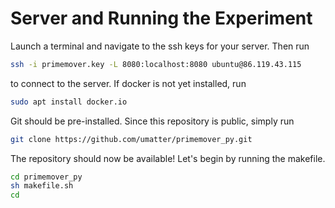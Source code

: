 # Server and Running the Experiment
Launch a terminal and navigate to the ssh keys for your server. Then run
```bash
ssh -i primemover.key -L 8080:localhost:8080 ubuntu@86.119.43.115
```
to connect to the server.
If docker is not yet installed, run 
```bash
sudo apt install docker.io
```
Git should be pre-installed. Since this repository is public, simply run
```bash
git clone https://github.com/umatter/primemover_py.git
```
The repository should now be available!
Let's begin by running the makefile.
```bash
cd primemover_py
sh makefile.sh
cd
```

